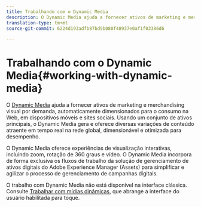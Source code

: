 ```yaml
---
title: Trabalhando com o Dynamic Media
description: O Dynamic Media ajuda a fornecer ativos de marketing e merchandising visual por demanda, automaticamente dimensionados para o consumo na Web, em dispositivos móveis e sites sociais. Usando um conjunto de ativos principais, o Dynamic Media gera e oferece diversas variações de conteúdo atraente em tempo real na rede global, dimensionável e otimizada para desempenho
translation-type: tm+mt
source-git-commit: 6224d193adfb87bd9b080f48937e0af1f03386d6

---
```



# Trabalhando com o Dynamic Media{#working-with-dynamic-media}

O [Dynamic Media](https://www.adobe.com/solutions/web-experience-management/dynamic-media.html) ajuda a fornecer ativos de marketing e merchandising visual por demanda, automaticamente dimensionados para o consumo na Web, em dispositivos móveis e sites sociais. Usando um conjunto de ativos principais, o Dynamic Media gera e oferece diversas variações de conteúdo atraente em tempo real na rede global, dimensionável e otimizada para desempenho.

O Dynamic Media oferece experiências de visualização interativas, incluindo zoom, rotação de 360 graus e vídeo. O Dynamic Media incorpora de forma exclusiva os fluxos de trabalho da solução de gerenciamento de ativos digitais do Adobe Experience Manager (Assets) para simplificar e agilizar o processo de gerenciamento de campanhas digitais.

O trabalho com Dynamic Media não está disponível na interface clássica. Consulte [Trabalhar com mídias dinâmicas](/help/assets/dynamic-media/dynamic-media.md), que abrange a interface do usuário habilitada para toque.

<!-- 

OBSOLETE UNTIL INTEGRATING SCENE7 TOPIC GETS A MAJOR UPDATE
>[!NOTE]
>
>If you are using Dynamic Media, you cannot simultaneously use automatic uploads available if you have [integrated Dynamic Media Classic into AEM](/help/sites-cloud/administering/integrating-scene7.md). Dynamic Media is disabled by default.

-->


